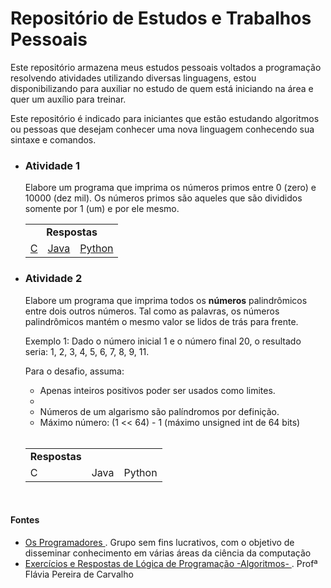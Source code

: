 # Repositório de Estudos e Trabalhos Pessoais
<p>
  Este repositório armazena meus estudos pessoais voltados a programação resolvendo atividades utilizando diversas linguagens, estou disponibilizando para auxiliar no estudo de quem está iniciando na área e quer um auxílio para treinar.
</p>

<p>
  Este repositório é indicado para iniciantes que estão estudando algoritmos ou pessoas que desejam conhecer uma nova linguagem conhecendo sua sintaxe e comandos.
</p>

<ul>
  
  <li>
    <h3> Atividade 1 </h3>
  </li>
  
  <p>
    Elabore um programa que imprima os números primos entre 0 (zero) e 10000 (dez mil). Os números primos são aqueles que são divididos somente por 1 (um) e por ele mesmo.
    <br>
    <table>
      <tablehead>
        <tr>
          <td colspan="3" align = "center">
            <strong>Respostas</strong>
          </td>
        </tr>
      </tablehead>
      <tablebody>
        <tr>
          <td>
            <a href="https://github.com/Josue10599/estudos-trabalhos/tree/master/c/atividade1"> C </a>
          </td>
          <td>
            <a href="https://github.com/Josue10599/estudos-trabalhos/tree/master/java/atividade1"> Java </a>
          </td>
          <td>
            <a href="https://github.com/Josue10599/estudos-trabalhos/tree/master/python/atividade1"> Python </a>
          </td>      
        </tr>
      </tablebody>
    </table>
  </p>
  
  <li>
    <h3>Atividade 2</h3>
  </li>

  <p>
    Elabore um programa que imprima todos os <strong>números</strong> palindrômicos entre dois outros números. Tal como as palavras, os números palindrômicos mantém o mesmo valor se lidos de trás para frente.
  </p>
  <p>
    Exemplo 1: Dado o número inicial 1 e o número final 20, o resultado seria: 1, 2, 3, 4, 5, 6, 7, 8, 9, 11.
  </p>
  <p>
    Para o desafio, assuma:
    <ul>
      <li>Apenas inteiros positivos poder ser usados como limites.<li>
      <li>Números de um algarismo são palíndromos por definição.</li>
      <li>Máximo número: (1 << 64) - 1 (máximo unsigned int de 64 bits)
    </ul>
    <br>
    <table>
      <tablehead>
        <tr>
          <td coolspan="3" align="center">
            <strong>Respostas</strong>
          </td>
        </tr>
      </tablehead>
      <tablebody>
        <tr>
          <td>
            C
          </td>
          <td>
            Java
          </td>
          <td>
            Python
          </td>
        </tr>
      </tablebody>
    </table>
  </p>
</ul>

<br>

<h4>Fontes</h4>

<ul>
  <li>
    <a href="https://osprogramadores.com/desafios/">
      Os Programadores 
    </a>. Grupo sem fins lucrativos, com o objetivo de disseminar conhecimento em várias áreas da ciência da computação
  </li>
  <li>
    <a href="https://fit.faccat.br/~fpereira/apostilas/exerc_resp_alg_mar2007.pdf">
      Exercícios e Respostas de Lógica de Programação -Algoritmos-
    </a>. Profª Flávia Pereira de Carvalho
  </li>
</ul>